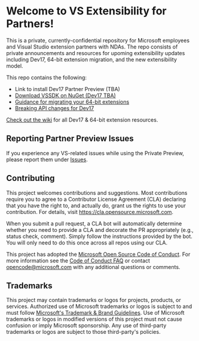 # Welcome to VS Extensibility for Partners!

This is a private, currently-confidential repository for Microsoft employees and Visual Studio extension partners with NDAs. The repo consists of private announcements and resources for upoming extensibility updates including Dev17, 64-bit extension migration, and the new extensibility model.

This repo contains the following: 

- Link to install Dev17 Partner Preview (TBA)
- [Download VSSDK on NuGet (Dev17 TBA)](https://www.nuget.org/packages/Microsoft.VSSDK.BuildTools/)
- [Guidance for migrating your 64-bit extensions](https://github.com/microsoft/VSExtensibility/wiki/Extensions-in-Dev17)
- [Breaking API changes for Dev17](https://github.com/microsoft/VSExtensibility/wiki/Breaking-API-list)

[Check out the wiki](https://github.com/microsoft/VSExtensibility/wiki) for all Dev17 & 64-bit extension resources.

## Reporting Partner Preview Issues
If you experience any VS-related issues while using the Private Preview, please report them under [Issues](https://github.com/microsoft/VSExtensibility/issues).

## Contributing

This project welcomes contributions and suggestions.  Most contributions require you to agree to a
Contributor License Agreement (CLA) declaring that you have the right to, and actually do, grant us
the rights to use your contribution. For details, visit https://cla.opensource.microsoft.com.

When you submit a pull request, a CLA bot will automatically determine whether you need to provide
a CLA and decorate the PR appropriately (e.g., status check, comment). Simply follow the instructions
provided by the bot. You will only need to do this once across all repos using our CLA.

This project has adopted the [Microsoft Open Source Code of Conduct](https://opensource.microsoft.com/codeofconduct/).
For more information see the [Code of Conduct FAQ](https://opensource.microsoft.com/codeofconduct/faq/) or
contact [opencode@microsoft.com](mailto:opencode@microsoft.com) with any additional questions or comments.

## Trademarks

This project may contain trademarks or logos for projects, products, or services. Authorized use of Microsoft 
trademarks or logos is subject to and must follow 
[Microsoft's Trademark & Brand Guidelines](https://www.microsoft.com/en-us/legal/intellectualproperty/trademarks/usage/general).
Use of Microsoft trademarks or logos in modified versions of this project must not cause confusion or imply Microsoft sponsorship.
Any use of third-party trademarks or logos are subject to those third-party's policies.
